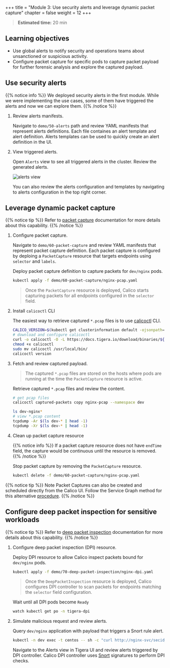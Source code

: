 +++
title = "Module 3: Use security alerts and leverage dynamic packet capture"
chapter = false
weight = 12
+++


>**Estimated time:** 20 min

## Learning objectives

- Use global alerts to notify security and operations teams about unsanctioned or suspicious activity.
- Configure packet capture for specific pods to capture packet payload for further forensic analysis and explore the captured payload.

## Use security alerts

{{% notice info %}}
We deployed security alerts in the first module. While we were implementing the use cases, some of them have triggered the alerts and now we can explore them.
{{% /notice %}}

1. Review alerts manifests.

    Navigate to `demo/50-alerts` path and review YAML manifests that represent alerts definitions. Each file containes an alert template and alert definition. Alerts templates can be used to quickly create an alert definition in the UI.

2. View triggered alerts.

    Open `Alerts` view to see all triggered alerts in the cluster. Review the generated alerts.

    ![alerts view](/images/alerts-view.png)

    You can also review the alerts configuration and templates by navigating to alerts configuration in the top right corner.

## Leverage dynamic packet capture

{{% notice tip %}}
Refer to [packet capture](https://docs.tigera.io/visibility/packetcapture) documentation for more details about this capability.
{{% /notice %}}

1. Configure packet capture.

    Navigate to `demo/60-packet-capture` and review YAML manifests that represent packet capture definition. Each packet capture is configured by deploing a `PacketCapture` resource that targets endpoints using `selector` and `labels`.

    Deploy packet capture definition to capture packets for `dev/nginx` pods.

    ```bash
    kubectl apply -f demo/60-packet-capture/nginx-pcap.yaml
    ```

    >Once the `PacketCapture` resource is deployed, Calico starts capturing packets for all endpoints configured in the `selector` field.

2. Install `calicoctl` CLI

    The easiest way to retrieve captured `*.pcap` files is to use [calicoctl](https://docs.tigera.io/maintenance/clis/calicoctl/) CLI.

    ```bash
    CALICO_VERSION=$(kubectl get clusterinformation default -ojsonpath='{.spec.cnxVersion}')
    # download and configure calicoctl
    curl -o calicoctl -O -L https://docs.tigera.io/download/binaries/${CALICO_VERSION}/calicoctl
    chmod +x calicoctl
    sudo mv calicoctl /usr/local/bin/
    calicoctl version
    ```

3. Fetch and review captured payload.

    >The captured `*.pcap` files are stored on the hosts where pods are running at the time the `PacketCapture` resource is active.

    Retrieve captured `*.pcap` files and review the content.

    ```bash
    # get pcap files
    calicoctl captured-packets copy nginx-pcap --namespace dev

    ls dev-nginx*
    # view *.pcap content
    tcpdump -Ar $(ls dev-* | head -1)
    tcpdump -Xr $(ls dev-* | head -1)
    ```

4. Clean up packet capture resource

    {{% notice info %}}
If a packet capture resource does not have `endTime` field, the capture would be continuous until the resource is removed.
    {{% /notice %}}

    Stop packet capture by removing the `PacketCapture` resource.

    ```bash
    kubectl delete -f demo/60-packet-capture/nginx-pcap.yaml
    ```

{{% notice tip %}}
   Note Packet Captures can also be created and scheduled directly from the Calico UI. Follow the Service Graph method for this alternative [procedure](https://docs.tigera.io/visibility/packetcapture#access-packet-capture-files-via-service-graph).
{{% /notice %}}

## Configure deep packet inspection for sensitive workloads

{{% notice tip %}}
Refer to [deep packet inspection](https://docs.tigera.io/threat/deeppacketinspection) documentation for more details about this capability.
{{% /notice %}}

1. Configure deep packet inspection (DPI) resource.

    Deploy DPI resource to allow Calico inspect packets bound for `dev/nginx` pods.

    ```bash
    kubectl apply -f demo/70-deep-packet-inspection/nginx-dpi.yaml
    ```

    >Once the `DeepPacketInspection` resource is deployed, Calico configures DPI controller to scan packets for endpoints matching the `selector` field configuration.

    Wait until all DPI pods become `Ready`

    ```bash
    watch kubectl get po -n tigera-dpi
    ```

2. Simulate malicious request and review alerts.

    Query `dev/nginx` application with payload that triggers a Snort rule alert.

    ```bash
    kubectl -n dev exec -t centos -- sh -c "curl http://nginx-svc/secid_canceltoken.cgi -H 'X-CMD: Test' -H 'X-KEY: Test' -XPOST"
    ```

    Navigate to the Alerts view in Tigera UI and review alerts triggered by DPI controller. Calico DPI controller uses [Snort](https://www.snort.org/) signatures to perform DPI checks.
